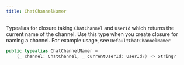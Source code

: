```yaml
---
title: ChatChannelNamer
---
```


Typealias for closure taking `ChatChannel` and `UserId` which returns
the current name of the channel. Use this type when you create closure for naming a channel.
For example usage, see `DefaultChatChannelNamer`

``` swift
public typealias ChatChannelNamer =
    (_ channel: ChatChannel, _ currentUserId: UserId?) -> String?
```
